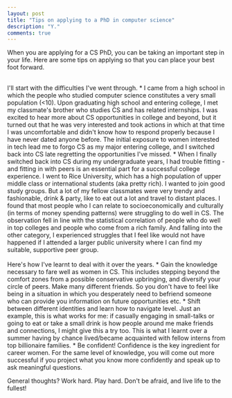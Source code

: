 ```yaml
---
layout: post
title: "Tips on applying to a PhD in computer science"
description: "Y."
comments: true
---
```



When you are applying for a CS PhD, you can be taking an important step in your life. Here are some tips on applying so that you can place your best foot forward. 

<br>
I'll start with the difficulties I've went through.
* I came from a high school in which the people who studied computer science constitutes a very small population (<10). Upon graduating high school and entering college, I met my classmate's brother who studies CS and has related internships. I was excited to hear more about CS opportunities in college and beyond, but it turned out that he was very interested and took actions in which at that time I was uncomfortable and didn't know how to respond properly because I have never dated anyone before. The initial exposure to women interested in tech lead me to forgo CS as my major entering college, and I switched back into CS late regretting the opportunities I've missed.
* When I finally switched back into CS during my undergraduate years, I had trouble fitting - and fitting in with peers is an essential part for a successful college experience. I went to Rice University, which has a high population of upper middle class or international students (aka pretty rich). I wanted to join good study groups. But a lot of my fellow classmates were very trendy and fashionable, drink & party, like to eat out a lot and travel to distant places. I found that most people who I can relate to socioeconomically and culturally (in terms of money spending patterns) were struggling to do well in CS. The observation fell in line with the statistical correlation of people who do well in top colleges and people who come from a rich family. And falling into the other category, I experienced struggles that I feel like would not have happened if I attended a larger public university where I can find my suitable, supportive peer group.
<br />

<br>
Here's how I've learnt to deal with it over the years.
* Gain the knowledge necessary to fare well as women in CS. This includes stepping beyond the comfort zones from a possible conservative upbringing, and diversify your circle of peers. Make many different friends. So you don't have to feel like being in a situation in which you desperately need to befriend someone who can provide you information on future opportunities etc.
* Shift between different identities and learn how to navigate level. Just an example, this is what works for me: if casually engaging in small-talks or going to eat or take a small drink is how people around me make friends and connections, I might give this a try too. This is what I learnt over a summer having by chance lived/became acquainted with fellow interns from top billionaire families.
* Be confident! Confidence is the key ingredient for career women. For the same level of knowledge, you will come out more successful if you project what you know more confidently and speak up to ask meaningful questions.
<br />

General thoughts? Work hard. Play hard. Don't be afraid, and live life to the fullest!
